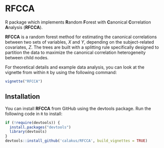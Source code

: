 # RFCCA
R package which implements **R**andom **F**orest with **C**anonical **C**orrelation **A**nalysis (**RFCCA**).

**RFCCA** is a random forest method for estimating the canonical correlations between two sets of variables, *X* and *Y*, depending on 
the subject-related covariates, *Z*. The trees are built with a splitting rule specifically designed to partition the data to maximize 
the canonical correlation heterogeneity between child nodes.

For theoretical details and example data analysis, you can look at the vignette from within `R` by using the following command:

```R
vignette("RFCCA")
```

## Installation
You can install **RFCCA** from GitHub using the devtools package. Run the following code in `R` to install:

```R
if (!require(devtools)) {
  install.packages("devtools")
  library(devtools)
}
devtools::install_github('calakus/RFCCA', build_vignettes = TRUE)
```   
